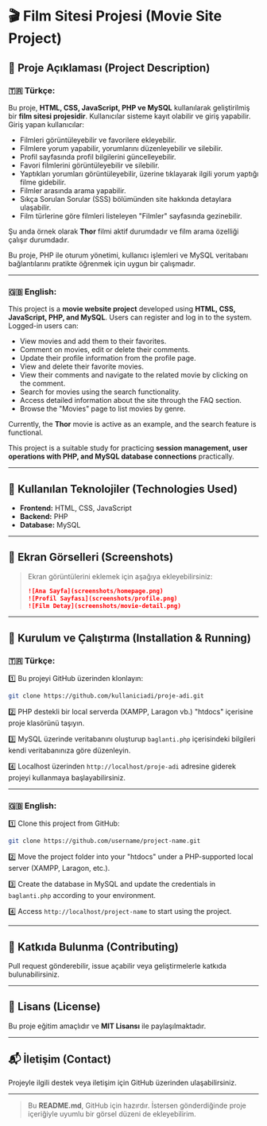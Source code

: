 # 🎬 Film Sitesi Projesi (Movie Site Project)

## 📌 Proje Açıklaması (Project Description)

### 🇹🇷 Türkçe:

Bu proje, **HTML, CSS, JavaScript, PHP ve MySQL** kullanılarak geliştirilmiş bir **film sitesi projesidir**. Kullanıcılar sisteme kayıt olabilir ve giriş yapabilir. Giriş yapan kullanıcılar:

- Filmleri görüntüleyebilir ve favorilere ekleyebilir.
- Filmlere yorum yapabilir, yorumlarını düzenleyebilir ve silebilir.
- Profil sayfasında profil bilgilerini güncelleyebilir.
- Favori filmlerini görüntüleyebilir ve silebilir.
- Yaptıkları yorumları görüntüleyebilir, üzerine tıklayarak ilgili yorum yaptığı filme gidebilir.
- Filmler arasında arama yapabilir.
- Sıkça Sorulan Sorular (SSS) bölümünden site hakkında detaylara ulaşabilir.
- Film türlerine göre filmleri listeleyen "Filmler" sayfasında gezinebilir.

Şu anda örnek olarak **Thor** filmi aktif durumdadır ve film arama özelliği çalışır durumdadır.

Bu proje, PHP ile oturum yönetimi, kullanıcı işlemleri ve MySQL veritabanı bağlantılarını pratikte öğrenmek için uygun bir çalışmadır.

---

### 🇬🇧 English:

This project is a **movie website project** developed using **HTML, CSS, JavaScript, PHP, and MySQL**. Users can register and log in to the system. Logged-in users can:

- View movies and add them to their favorites.
- Comment on movies, edit or delete their comments.
- Update their profile information from the profile page.
- View and delete their favorite movies.
- View their comments and navigate to the related movie by clicking on the comment.
- Search for movies using the search functionality.
- Access detailed information about the site through the FAQ section.
- Browse the "Movies" page to list movies by genre.

Currently, the **Thor** movie is active as an example, and the search feature is functional.

This project is a suitable study for practicing **session management, user operations with PHP, and MySQL database connections** practically.

---

## 🚀 Kullanılan Teknolojiler (Technologies Used)

- **Frontend:** HTML, CSS, JavaScript
- **Backend:** PHP
- **Database:** MySQL

---

## 📸 Ekran Görselleri (Screenshots)

> Ekran görüntülerini eklemek için aşağıya ekleyebilirsiniz:
>
> ```markdown
> ![Ana Sayfa](screenshots/homepage.png)
> ![Profil Sayfası](screenshots/profile.png)
> ![Film Detay](screenshots/movie-detail.png)
> ```

---

## 🔧 Kurulum ve Çalıştırma (Installation & Running)

### 🇹🇷 Türkçe:

1️⃣ Bu projeyi GitHub üzerinden klonlayın:

```bash
git clone https://github.com/kullaniciadi/proje-adi.git
```

2️⃣ PHP destekli bir local serverda (XAMPP, Laragon vb.) "htdocs" içerisine proje klasörünü taşıyın.

3️⃣ MySQL üzerinde veritabanını oluşturup `baglanti.php` içerisindeki bilgileri kendi veritabanınıza göre düzenleyin.

4️⃣ Localhost üzerinden `http://localhost/proje-adi` adresine giderek projeyi kullanmaya başlayabilirsiniz.

---

### 🇬🇧 English:

1️⃣ Clone this project from GitHub:

```bash
git clone https://github.com/username/project-name.git
```

2️⃣ Move the project folder into your "htdocs" under a PHP-supported local server (XAMPP, Laragon, etc.).

3️⃣ Create the database in MySQL and update the credentials in `baglanti.php` according to your environment.

4️⃣ Access `http://localhost/project-name` to start using the project.

---

## 🤝 Katkıda Bulunma (Contributing)

Pull request gönderebilir, issue açabilir veya geliştirmelerle katkıda bulunabilirsiniz.

---

## 📄 Lisans (License)

Bu proje eğitim amaçlıdır ve **MIT Lisansı** ile paylaşılmaktadır.

---

## 📬 İletişim (Contact)

Projeyle ilgili destek veya iletişim için GitHub üzerinden ulaşabilirsiniz.

---

> Bu **README.md**, GitHub için hazırdır. İstersen gönderdiğinde proje içeriğiyle uyumlu bir görsel düzeni de ekleyebilirim.

